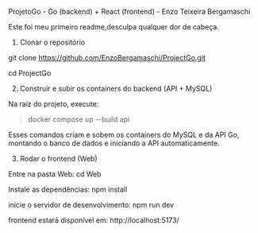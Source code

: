 ProjetoGo - Go (backend) + React (frontend) - Enzo Teixeira Bergamaschi  

Este foi meu primeiro readme,desculpa qualquer dor de cabeça.

1. Clonar o repositório

git clone https://github.com/EnzoBergamaschi/ProjectGo.git

cd ProjectGo

2. Construir e subir os containers do backend (API + MySQL)

Na raiz do projeto, execute:
> docker compose up --build api

Esses comandos criam e sobem os containers do MySQL e da API Go, montando o banco de dados e iniciando a API automaticamente.

3. Rodar o frontend (Web)

Entre na pasta Web:
cd Web

Instale as dependências:
npm install

inicie o servidor de desenvolvimento:
npm run dev

frontend estará disponível em:
http://localhost:5173/